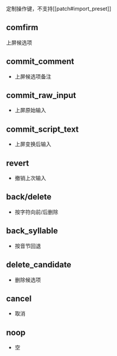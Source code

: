 定制操作键，不支持[[patch#import_preset]]
## comfirm
上屏候选项
## commit_comment
- 上屏候选项备注
## commit_raw_input
- 上屏原始输入
## commit_script_text
- 上屏变换后输入
## revert
- 撤销上次输入
## back/delete
- 按字符向前/后删除
## back_syllable
- 按音节回退
## delete_candidate
- 删除候选项
## cancel
- 取消
## noop
- 空
